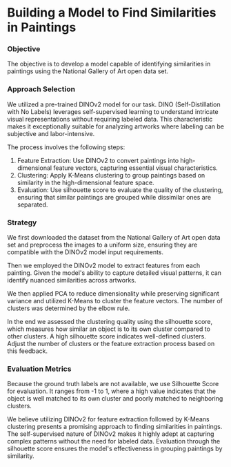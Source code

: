 # Building a Model to Find Similarities in Paintings

### Objective
The objective is to develop a model capable of identifying similarities in paintings using the National Gallery of Art open data set.

### Approach Selection
We utilized a pre-trained DINOv2 model for our task. DINO (Self-Distillation with No Labels) leverages self-supervised learning to understand intricate visual representations without requiring labeled data. This characteristic makes it exceptionally suitable for analyzing artworks where labeling can be subjective and labor-intensive.

The process involves the following steps:
1. Feature Extraction: Use DINOv2 to convert paintings into high-dimensional feature vectors, capturing essential visual characteristics.
2. Clustering: Apply K-Means clustering to group paintings based on similarity in the high-dimensional feature space.
3. Evaluation: Use silhouette score to evaluate the quality of the clustering, ensuring that similar paintings are grouped while dissimilar ones are separated.

### Strategy
We first downloaded the dataset from the National Gallery of Art open data set and preprocess the images to a uniform size, ensuring they are compatible with the DINOv2 model input requirements.

Then we employed the DINOv2 model to extract features from each painting. Given the model's ability to capture detailed visual patterns, it can identify nuanced similarities across artworks.

We then applied PCA to reduce dimensionality while preserving significant variance and utilized K-Means to cluster the feature vectors. The number of clusters was determined by the elbow rule.

In the end we assessed the clustering quality using the silhouette score, which measures how similar an object is to its own cluster compared to other clusters. A high silhouette score indicates well-defined clusters. Adjust the number of clusters or the feature extraction process based on this feedback.

### Evaluation Metrics
Because the ground truth labels are not available, we use Silhouette Score for evaluation. It ranges from -1 to 1, where a high value indicates that the object is well matched to its own cluster and poorly matched to neighboring clusters.

We believe utilizing DINOv2 for feature extraction followed by K-Means clustering presents a promising approach to finding similarities in paintings. The self-supervised nature of DINOv2 makes it highly adept at capturing complex patterns without the need for labeled data. Evaluation through the silhouette score ensures the model's effectiveness in grouping paintings by similarity.